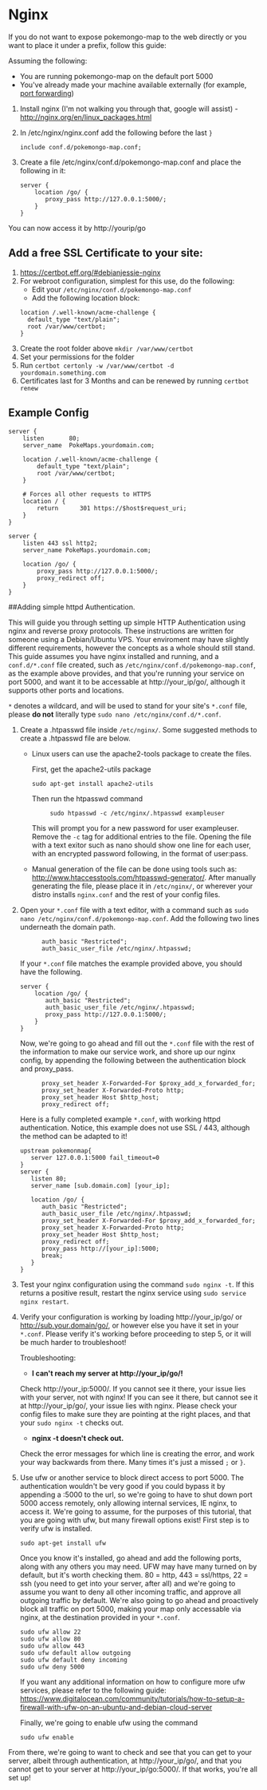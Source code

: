 # Nginx

If you do not want to expose pokemongo-map to the web directly or you want to place it under a prefix, follow this guide:

Assuming the following:

* You are running pokemongo-map on the default port 5000
* You've already made your machine available externally (for example, [port forwarding](external.md))

1. Install nginx (I'm not walking you through that, google will assist) - http://nginx.org/en/linux_packages.html
2. In /etc/nginx/nginx.conf add the following before the last `}`

   ```
   include conf.d/pokemongo-map.conf;
   ```

3. Create a file /etc/nginx/conf.d/pokemongo-map.conf and place the following in it:

   ```
   server {
       location /go/ {
          proxy_pass http://127.0.0.1:5000/;
       }
   }
   ```

You can now access it by http://yourip/go

## Add a free SSL Certificate to your site:

1. https://certbot.eff.org/#debianjessie-nginx
2. For webroot configuration, simplest for this use, do the following:
   - Edit your `/etc/nginx/conf.d/pokemongo-map.conf`
   - Add the following location block:
   ```
   location /.well-known/acme-challenge {
     default_type "text/plain";
     root /var/www/certbot;
   }
   ```
3. Create the root folder above `mkdir /var/www/certbot`
4. Set your permissions for the folder
5. Run `certbot certonly -w /var/www/certbot -d yourdomain.something.com`
6. Certificates last for 3 Months and can be renewed by running `certbot renew`

## Example Config

```
server {
    listen       80;
    server_name  PokeMaps.yourdomain.com;

    location /.well-known/acme-challenge {
        default_type "text/plain";
        root /var/www/certbot;
    }

    # Forces all other requests to HTTPS
    location / {
        return      301 https://$host$request_uri;
    }
}

server {
    listen 443 ssl http2;
    server_name PokeMaps.yourdomain.com;

    location /go/ {
        proxy_pass http://127.0.0.1:5000/;
        proxy_redirect off;
    }
}
```

##Adding simple httpd Authentication. 

This will guide you through setting up simple HTTP Authentication using nginx and reverse proxy protocols. These instructions are written for someone using a Debian/Ubuntu VPS. Your enviroment may have slightly different requirements, however the concepts as a whole should still stand. This guide assumes you have nginx installed and running, and a `conf.d/*.conf` file created, such as `/etc/nginx/conf.d/pokemongo-map.conf`, as the example above provides, and that you're running your service on port 5000, and want it to be accessable at http://your_ip/go/, although it supports other ports and locations.  

`*` denotes a wildcard, and will be used to stand for your site's `*.conf` file, please __do not__ literally type `sudo nano /etc/nginx/conf.d/*.conf`. 

1. Create a .htpasswd file inside `/etc/nginx/`. Some suggested methods to create a .htpasswd file are below.
   - Linux users can use the apache2-tools package to create the files.  
 
      First, get the apache2-utils package

      ``` sudo apt-get install apache2-utils   ``` 
      
      Then run the htpasswd command 
      
      ```      sudo htpasswd -c /etc/nginx/.htpasswd exampleuser ``` 
      
      This will prompt you for a new password for user exampleuser. Remove the `-c` tag for additional entries to the file. Opening the file with a text exitor such as nano should show one line for each user, with an encrypted password following, in the format of user:pass. 
      
   - Manual generation of the file can be done using tools such as: http://www.htaccesstools.com/htpasswd-generator/. After manually generating the file, please place it in `/etc/nginx/`, or wherever your distro installs `nginx.conf` and the rest of your config files. 

2. Open your `*.conf` file with a text editor, with a command such as `sudo nano /etc/nginx/conf.d/pokemongo-map.conf`. Add the following two lines underneath the domain path. 

   ```
         auth_basic "Restricted";
         auth_basic_user_file /etc/nginx/.htpasswd;
   ```

   If your `*.conf` file matches the example provided above, you should have the following. 

   ```
   server {
       location /go/ {
          auth_basic "Restricted";
          auth_basic_user_file /etc/nginx/.htpasswd;
          proxy_pass http://127.0.0.1:5000/;
       }
   }
   ```
   Now, we're going to go ahead and fill out the `*.conf` file with the rest of the information to make our service work, and shore up our nginx config, by appending the following between the authentication block and proxy_pass.

   ```
         proxy_set_header X-Forwarded-For $proxy_add_x_forwarded_for;
         proxy_set_header X-Forwarded-Proto http;
         proxy_set_header Host $http_host;
         proxy_redirect off;
   ```
   
   Here is a fully completed example `*.conf`, with working httpd authentication. Notice, this example does not use SSL / 443, although the method can be adapted to it! 
   
   ```
   upstream pokemonmap{
      server 127.0.0.1:5000 fail_timeout=0
   }
   server {
      listen 80;
      server_name [sub.domain.com] [your_ip];
      
      location /go/ {
         auth_basic "Restricted";
         auth_basic_user_file /etc/nginx/.htpasswd;
         proxy_set_header X-Forwarded-For $proxy_add_x_forwarded_for;
         proxy_set_header X-Forwarded-Proto http;
         proxy_set_header Host $http_host;
         proxy_redirect off;
         proxy_pass http://[your_ip]:5000;
         break;
      }
   }
   ```

3. Test your nginx configuration using the command `sudo nginx -t`. If this returns a positive result, restart the nginx service using `sudo service nginx restart`. 

4. Verify your configuration is working by loading http://your_ip/go/ or http://sub.your.domain/go/, or however else you have it set in your `*.conf`. Please verify it's working before proceeding to step 5, or it will be much harder to troubleshoot! 

      Troubleshooting:

      * __I can't reach my server at http://your_ip/go/!__
      
      Check http://your_ip:5000/. If you cannot see it there, your issue lies with your server, not with nginx! If you can see it there, but cannot see it at http://your_ip/go/, your issue lies with nginx. Please check your config files to make sure they are pointing at the right places, and that your `sudo nginx -t` checks out. 
      
      * __nginx -t doesn't check out.__
      
      Check the error messages for which line is creating the error, and work your way backwards from there. Many times it's just a missed `;` or `}`. 

5. Use ufw or another service to block direct access to port 5000. The authentication wouldn't be very good if you could bypass it by appending a :5000 to the url, so we're going to have to shut down port 5000 access remotely, only allowing internal services, IE nginx, to access it. We're going to assume, for the purposes of this tutorial, that you are going with ufw, but many firewall options exist! First step is to verify ufw is installed. 

   ```sudo apt-get install ufw```
   
   Once you know it's installed, go ahead and add the following ports, along with any others you may need. UFW may have many turned on by default, but it's worth checking them. 80 = http, 443 = ssl/https, 22 = ssh (you need to get into your server, after all) and we're going to assume you want to deny all other incoming traffic, and approve all outgoing traffic by default. We're also going to go ahead and proactively block all traffic on port 5000, making your map only accessable via nginx, at the destination provided in your `*.conf`.  
   
   ```
   sudo ufw allow 22
   sudo ufw allow 80
   sudo ufw allow 443
   sudo ufw default allow outgoing
   sudo ufw default deny incoming
   sudo ufw deny 5000
   ```
   
   If you want any additional information on how to configure more ufw services, please refer to the following guide: https://www.digitalocean.com/community/tutorials/how-to-setup-a-firewall-with-ufw-on-an-ubuntu-and-debian-cloud-server 
   
   Finally, we're going to enable ufw using the command 
   
   ``` sudo ufw enable ```
   
From there, we're going to want to check and see that you can get to your server, albeit through authentication, at http://your_ip/go/, and that you cannot get to your server at http://your_ip/go:5000/. If that works, you're all set up! 
